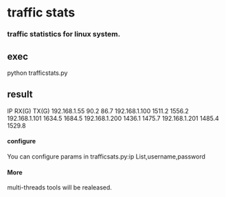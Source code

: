 traffic stats
========
### traffic statistics for linux system.

## exec

python trafficstats.py

## result

IP		RX(G)	TX(G)
192.168.1.55	90.2	86.7
192.168.1.100	1511.2	1556.2
192.168.1.101	1634.5	1684.5
192.168.1.200	1436.1	1475.7
192.168.1.201	1485.4	1529.8

#### configure

You can configure params in trafficsats.py:ip List,username,password

#### More

multi-threads tools will be realeased.
